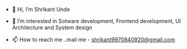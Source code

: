 - 👋 Hi, I’m Shrikant Unde
- 👀 I’m interested in Sotware development, Frontend development, UI Architecture and System design 

- 📫 How to reach me ..mail me - shrikant9970840920@gmail.com

